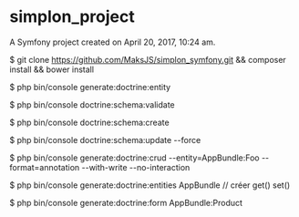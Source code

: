simplon_project
===============

A Symfony project created on April 20, 2017, 10:24 am.

$ git clone https://github.com/MaksJS/simplon_symfony.git && composer install && bower install

$ php bin/console generate:doctrine:entity

$ php bin/console doctrine:schema:validate

$ php bin/console doctrine:schema:create

$ php bin/console doctrine:schema:update --force

$ php bin/console generate:doctrine:crud --entity=AppBundle:Foo --format=annotation --with-write --no-interaction

$ php bin/console generate:doctrine:entities AppBundle  // créer get() set()

$ php bin/console generate:doctrine:form AppBundle:Product
